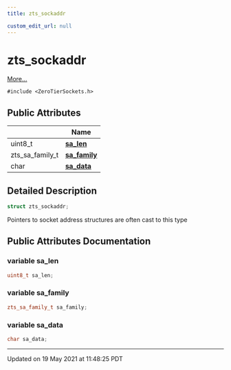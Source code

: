 ```yaml
---
title: zts_sockaddr

custom_edit_url: null
---
```


# zts_sockaddr



 [More...](#detailed-description)


`#include <ZeroTierSockets.h>`

## Public Attributes

|                | Name           |
| -------------- | -------------- |
| uint8_t | **[sa_len](/autogen/libzt/classes/structzts__sockaddr.md#variable-sa_len)**  |
| zts_sa_family_t | **[sa_family](/autogen/libzt/classes/structzts__sockaddr.md#variable-sa_family)**  |
| char | **[sa_data](/autogen/libzt/classes/structzts__sockaddr.md#variable-sa_data)**  |

## Detailed Description

```cpp
struct zts_sockaddr;
```


Pointers to socket address structures are often cast to this type 

## Public Attributes Documentation

### variable sa_len

```cpp
uint8_t sa_len;
```


### variable sa_family

```cpp
zts_sa_family_t sa_family;
```


### variable sa_data

```cpp
char sa_data;
```


-------------------------------

Updated on 19 May 2021 at 11:48:25 PDT
